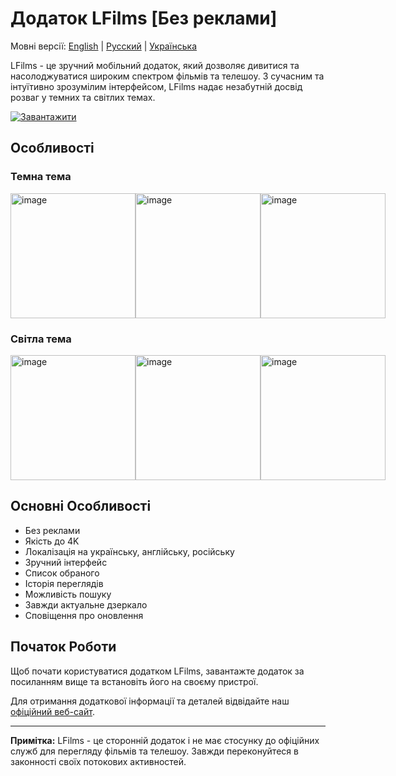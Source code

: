 # Додаток LFilms [Без реклами]

Мовні версії: [English](README.md) | [Русский](README_RU.md) | [Українська](README_UK.md)

LFilms - це зручний мобільний додаток, який дозволяє дивитися та насолоджуватися широким спектром фільмів та телешоу. З сучасним та інтуїтивно зрозумілим інтерфейсом, LFilms надає незабутній досвід розваг у темних та світлих темах.

[![Завантажити](https://www.fxmedicine.com.au/sites/default/files/photos/green%20download%20button.png)](https://github.com/lrdcxdes/LFilms/releases/latest/download/app-release.apk)

## Особливості

### Темна тема
<div style="display: flex; justify-content: space-between;">
    <img src="https://github.com/lrdcxdes/LFilms/assets/83734728/315c9339-c14a-4862-a3be-917fe65c0d49" alt="image" width="200"/>
    <img src="https://github.com/lrdcxdes/LFilms/assets/83734728/c244262d-f25c-49b9-8e0c-26fbb347c9c5" alt="image" width="200"/>
    <img src="https://github.com/lrdcxdes/LFilms/assets/83734728/6d4aba2a-446b-4913-be76-70024bd006f2" alt="image" width="200"/>
</div>

### Світла тема
<div style="display: flex; justify-content: space-between;">
    <img src="https://github.com/lrdcxdes/LFilms/assets/83734728/b199521e-bdc6-4548-b56c-52cf90fb3aed" alt="image" width="200"/>
    <img src="https://github.com/lrdcxdes/LFilms/assets/83734728/4856236d-4166-45bf-85f2-0cebf73c79cb" alt="image" width="200"/>
    <img src="https://github.com/lrdcxdes/LFilms/assets/83734728/781198a0-e62a-4968-b308-7d91e9db098a" alt="image" width="200"/>
</div>

## Основні Особливості

- Без реклами
- Якість до 4K
- Локалізація на українську, англійську, російську
- Зручний інтерфейс
- Список обраного
- Історія переглядів
- Можливість пошуку
- Завжди актуальне дзеркало
- Сповіщення про оновлення

## Початок Роботи

Щоб почати користуватися додатком LFilms, завантажте додаток за посиланням вище та встановіть його на своєму пристрої.

Для отримання додаткової інформації та деталей відвідайте наш [офіційний веб-сайт](https://www.example.com/lfilms).

---

**Примітка:** LFilms - це сторонній додаток і не має стосунку до офіційних служб для перегляду фільмів та телешоу. Завжди переконуйтеся в законності своїх потокових активностей.
